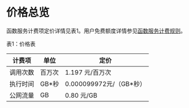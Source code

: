 # 价格总览

函数服务计费项定价详情见表1。用户免费额度详情参见[函数服务计费规则](../Pricing/Billing-Rules.md)。

表1：价格表

| 计费项   | 单位   | 定价                    |
| -------- | ------ | ----------------------- |
| 调用次数 | 百万次 | 1.197 元/百万次         |
| 执行时间 | GB*秒  | 0.000099972元/（GB*秒） |
| 公网流量 | GB     | 0.80 元/GB              |
